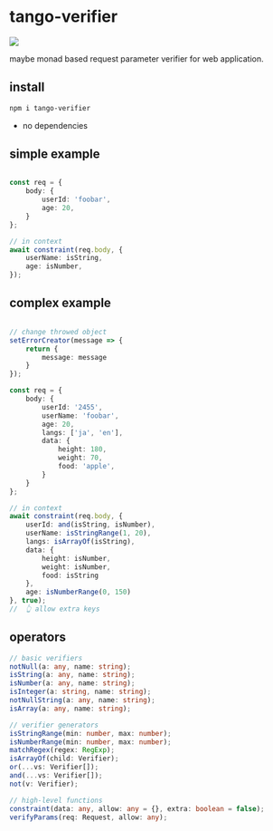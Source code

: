 # tango-verifier

![](https://github.com/shosatojp/tango-verifier/workflows/Node.js%20CI/badge.svg)

maybe monad based request parameter verifier for web application.

## install
```sh
npm i tango-verifier
```

* no dependencies

## simple example
```ts

const req = {
    body: {
        userId: 'foobar',
        age: 20,
    }
};

// in context
await constraint(req.body, {
    userName: isString,
    age: isNumber,
});

```

## complex example

```ts

// change throwed object
setErrorCreator(message => {
    return {
        message: message
    }
});

const req = {
    body: {
        userId: '2455',
        userName: 'foobar',
        age: 20,
        langs: ['ja', 'en'],
        data: {
            height: 180,
            weight: 70,
            food: 'apple',
        }
    }
};

// in context
await constraint(req.body, {
    userId: and(isString, isNumber),
    userName: isStringRange(1, 20),
    langs: isArrayOf(isString),
    data: {
        height: isNumber,
        weight: isNumber,
        food: isString
    },
    age: isNumberRange(0, 150)
}, true);
//  👆 allow extra keys
```

## operators

```ts
// basic verifiers
notNull(a: any, name: string);
isString(a: any, name: string);
isNumber(a: any, name: string);
isInteger(a: string, name: string);
notNullString(a: any, name: string);
isArray(a: any, name: string);

// verifier generators
isStringRange(min: number, max: number);
isNumberRange(min: number, max: number);
matchRegex(regex: RegExp);
isArrayOf(child: Verifier);
or(...vs: Verifier[]);
and(...vs: Verifier[]);
not(v: Verifier);

// high-level functions
constraint(data: any, allow: any = {}, extra: boolean = false);
verifyParams(req: Request, allow: any);
```